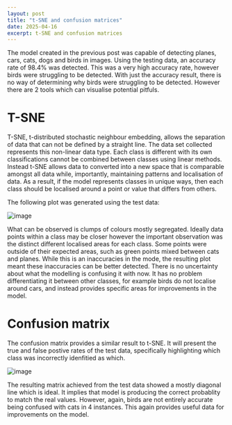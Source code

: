 ```yaml
---
layout: post
title: "t-SNE and confusion matrices"
date: 2025-04-16
excerpt: t-SNE and confusion matrices
---
```


The model created in the previous post was capable of detecting planes, cars, cats, dogs and birds in images. Using the testing data, an accuracy rate of 98.4% was detected. This was a very high accuracy rate, however birds were struggling to be detected. With just the accuracy result, there is no way of determining why birds were struggling to be detected. However there are 2 tools which can visualise potential pitfuls. 

# T-SNE
T-SNE, t-distributed stochastic neighbour embedding, allows the separation of data that can not be defined by a straight line. The data set collected represents this non-linear data type. Each class is different with its own classifications cannot be combined between classes using linear methods. Instead t-SNE allows data to converted into a new space that is comparable amongst all data while, importantly, maintaining patterns and localisation of data. As a result, if the model represents classes in unique ways, then each class should be localised around a point or value that differs from others. 

The following plot was generated using the test data:

![image](https://github.com/user-attachments/assets/6ed1c988-1c32-422d-bdc0-abf66ce9cdb7)

What can be observed is clumps of colours mostly segregated. Ideally data points within a class may be closer however the important observation was the distinct different localised areas for each class. Some points were outside of their expected areas, such as green points mixed between cats and planes. While this is an inaccuracies in the mode, the resulting plot meant these inaccuracies can be better detected. There is no uncertainty about what the modelling is confusing it with now. It has no problem differentiating it between other classes, for example birds do not localise around cars, and instead provides specific areas for improvements in the model.

# Confusion matrix

The confusion matrix provides a similar result to t-SNE. It will present the true and false postive rates of the test data, specifically highlighting which class was incorrectly idenfitied as which.

![image](https://github.com/user-attachments/assets/da269d0a-a82f-43f0-bdd6-90d6ba1609ac)

The resulting matrix achieved from the test data showed a mostly diagonal line which is ideal. It implies that model is producing the correct probablity to match the real values. However, again, birds are not entirely accurate being confused with cats in 4 instances. This again provides useful data for improvements on the model.
